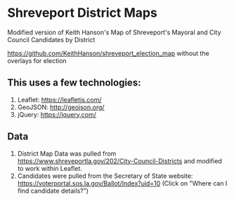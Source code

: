 # Shreveport District Maps
Modified version of Keith Hanson's  Map of Shreveport's Mayoral and City Council Candidates by District

https://github.com/KeithHanson/shreveport_election_map
without the overlays for election

## This uses a few technologies:

1. Leaflet: https://leafletjs.com/
2. GeoJSON: http://geojson.org/
3. jQuery: https://jquery.com/

## Data

1. District Map Data was pulled from https://www.shreveportla.gov/202/City-Council-Districts and modified to work within Leaflet.
2. Candidates were pulled from the Secretary of State website: https://voterportal.sos.la.gov/Ballot/Index?uid=10 (Click on "Where can I find candidate details?")
